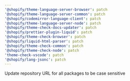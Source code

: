 ```yaml
---
'@shopify/theme-language-server-browser': patch
'@shopify/theme-language-server-common': patch
'@shopify/codemirror-language-client': patch
'@shopify/theme-language-server-node': patch
'@shopify/theme-check-docs-updater': patch
'@shopify/prettier-plugin-liquid': patch
'@shopify/theme-check-browser': patch
'@shopify/liquid-html-parser': patch
'@shopify/theme-check-common': patch
'@shopify/theme-check-node': patch
'theme-check-vscode': patch
'@shopify/lang-jsonc': patch
---
```


Update repository URL for all packages to be case sensitive
